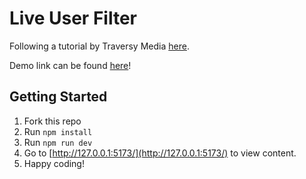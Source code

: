 # Live User Filter

Following a tutorial by Traversy Media [here](https://www.youtube.com/watch?v=JkeyKeK3V24).

Demo link can be found [here](https://davinaleong.github.io/proj-live-user-filter/)!

## Getting Started

1. Fork this repo
2. Run `npm install`
3. Run `npm run dev`
4. Go to [http://127.0.0.1:5173/](http://127.0.0.1:5173/) to view content.
5. Happy coding!
